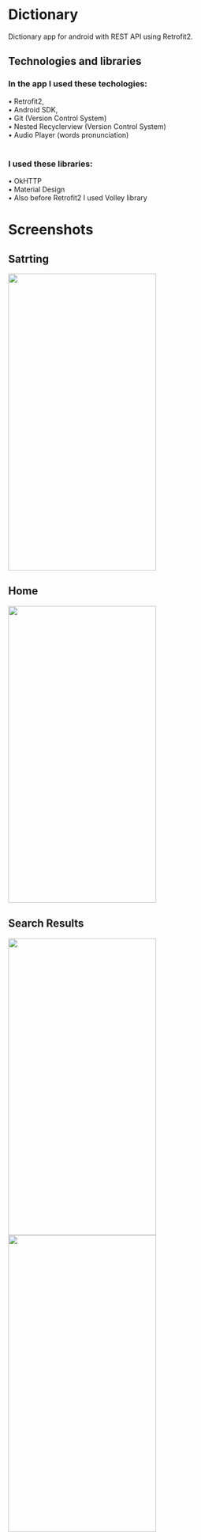 # Dictionary
 Dictionary app for android with REST API using Retrofit2.

## Technologies and libraries
### In the app I used these techologies:
•	Retrofit2,<br>
•	Android SDK,<br>
•	Git (Version Control System)<br>
•	Nested Recyclerview (Version Control System)<br>
• Audio Player (words pronunciation)<br><br>

### I used these libraries:<br>
•	OkHTTP<br>
•	Material Design<br>
•	Also before Retrofit2 I used Volley library<br>

# Screenshots

## Satrting
<div>
<img src="https://user-images.githubusercontent.com/100043501/158567411-4aaa13ca-7339-494d-8b52-e0b3811cfeaf.jpeg" width="300px" height="600px"/>
</div>

## Home
<div>
<img src="https://user-images.githubusercontent.com/100043501/158567591-0265fb2b-a2c2-4f73-8c0c-bf3dd1bb40a7.jpeg" width="300px" height="600px"/>
</div>

## Search Results
<div>
<img src="https://user-images.githubusercontent.com/100043501/158567758-ef1ff6ac-52eb-4428-afca-5f3c1af1c2cf.jpeg" width="300px" height="600px"/>
  <br/>
  <img src="https://user-images.githubusercontent.com/100043501/158567806-d8764996-ec35-4d54-9b9a-ebc7edb508ef.jpeg" width="300px" height="600px"/>
</div>
